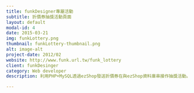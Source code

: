 ```yaml
---
title: funkDesigner專屬活動
subtitle: 折價券抽獎活動頁面
layout: default
modal-id: 4
date: 2015-03-21
img: funkLottery.png
thumbnail: funkLottery-thumbnail.png
alt: image-alt
project-date: 2012/02
website: http://www.funk.url.tw/funk_lottery
client: funkDesinger
category: Web developer
description: 利用PHP+MySQL透過ezShop發送折價券在與ezShop資料庫串接作抽獎活動。

---
```

